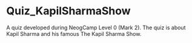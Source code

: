 # Quiz_KapilSharmaShow
 A quiz developed during NeogCamp Level 0 (Mark 2). The quiz is about Kapil Sharma and his famous The Kapil Sharma Show.
